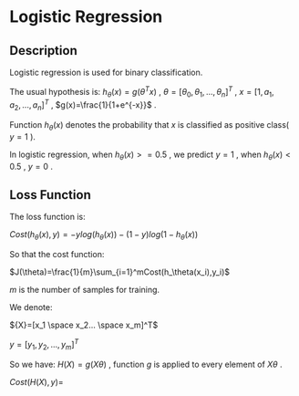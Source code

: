 # Logistic Regression

## Description
Logistic regression is used for binary classification.

The usual hypothesis is: $h_\theta(x)=g(\theta^Tx)$ , $\theta=[\theta_0,\theta_1,...,\theta_n]^T$ , $x=[1,a_1,a_2,...,a_n]^T$ , $g(x)=\frac{1}{1+e^{-x}}$ .

Function $h_\theta(x)$ denotes the probability that $x$ is classified as positive class( $y=1$ ). 

In logistic regression, when $h_\theta(x)>=0.5$ , we predict $y=1$ , when $h_\theta(x)<0.5$ , $y=0$ .

## Loss Function
The loss function is:

$Cost(h_\theta(x),y)=-ylog(h_\theta(x))-(1-y)log(1-h_\theta(x))$

So that the cost function:

$J(\theta)=\frac{1}{m}\sum_{i=1}^mCost(h_\theta(x_i),y_i)$ 

$m$ is the number of samples for training.

We denote: 

${X}=[x_1 \space x_2... \space x_m]^T$

$y=[y_1,y_2,...,y_m]^T$

So we have: $H(X)=g(X\theta)$ , function $g$ is applied to every element of $X\theta$ .

$Cost(H(X),y)=$

